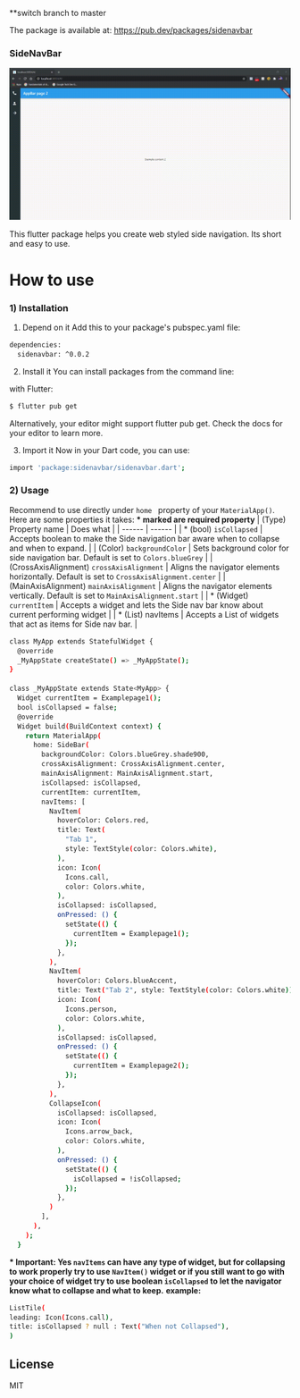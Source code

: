 **switch branch to master

The package is available at: https://pub.dev/packages/sidenavbar



### SideNavBar
![Screenshot](https://github.com/Assbomber/SideNavBar/blob/main/screen-capture%20(1).gif?raw=true)

This flutter package helps you create web styled side navigation. Its short and easy to use.

# How to use

### 1) Installation

1. Depend on it
Add this to your package's pubspec.yaml file:

```sh
dependencies:
  sidenavbar: ^0.0.2
```

2. Install it
You can install packages from the command line:

with Flutter:

```sh
$ flutter pub get
```
Alternatively, your editor might support flutter pub get. Check the docs for your editor to learn more.

3. Import it
Now in your Dart code, you can use:
```sh
import 'package:sidenavbar/sidenavbar.dart';
```
### 2) Usage

Recommend to use directly under ```home ``` property of your ```MaterialApp()```.
Here are some properties it takes:
**\* marked are required property**
| (Type) Property name | Does what |
| ------ | ------ |
| * (bool) ```isCollapsed``` | Accepts boolean to make the Side navigation bar aware when to collapse and when to expand. |
| (Color) ```backgroundColor``` | Sets background color for side navigation bar. Default is set to ```Colors.blueGrey``` |
| (CrossAxisAlignment) ```crossAxisAlignment``` | Aligns the navigator elements horizontally. Default is set to ```CrossAxisAlignment.center``` |
| (MainAxisAlignment) ```mainAxisAlignment```  | Aligns the navigator elements vertically. Default is set to  ```MainAxisAlignment.start``` |
| * (Widget) ```currentItem``` | Accepts a widget and lets the Side nav bar know about current performing widget |
| * (List<Widget>) navItems | Accepts a List of widgets that act as items for Side nav bar. |

```sh
class MyApp extends StatefulWidget {
  @override
  _MyAppState createState() => _MyAppState();
}

class _MyAppState extends State<MyApp> {
  Widget currentItem = Examplepage1();
  bool isCollapsed = false;
  @override
  Widget build(BuildContext context) {
    return MaterialApp(
      home: SideBar(
        backgroundColor: Colors.blueGrey.shade900,
        crossAxisAlignment: CrossAxisAlignment.center,
        mainAxisAlignment: MainAxisAlignment.start,
        isCollapsed: isCollapsed,
        currentItem: currentItem,
        navItems: [
          NavItem(
            hoverColor: Colors.red,
            title: Text(
              "Tab 1",
              style: TextStyle(color: Colors.white),
            ),
            icon: Icon(
              Icons.call,
              color: Colors.white,
            ),
            isCollapsed: isCollapsed,
            onPressed: () {
              setState(() {
                currentItem = Examplepage1();
              });
            },
          ),
          NavItem(
            hoverColor: Colors.blueAccent,
            title: Text("Tab 2", style: TextStyle(color: Colors.white)),
            icon: Icon(
              Icons.person,
              color: Colors.white,
            ),
            isCollapsed: isCollapsed,
            onPressed: () {
              setState(() {
                currentItem = Examplepage2();
              });
            },
          ),
          CollapseIcon(
            isCollapsed: isCollapsed,
            icon: Icon(
              Icons.arrow_back,
              color: Colors.white,
            ),
            onPressed: () {
              setState(() {
                isCollapsed = !isCollapsed;
              });
            },
          )
        ],
      ),
    );
  }
```
**\* Important: Yes ```navItems``` can have any type of widget, but for collapsing to work properly try to use ```NavItem()``` widget or if you still want to go with your choice of widget try to use boolean ```isCollapsed``` to let the navigator know what to collapse and what to keep.**
**example:**
```sh
ListTile(
leading: Icon(Icons.call),
title: isCollapsed ? null : Text("When not Collapsed"),
)
```

License
----

MIT

